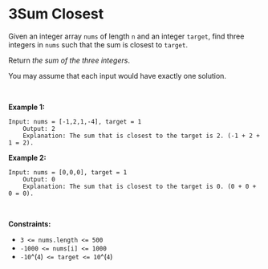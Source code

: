 # 3Sum Closest


Given an integer array `nums` of length `n` and an integer `target`,
find three integers in `nums` such that the sum is closest to `target`.

Return *the sum of the three integers*.

You may assume that each input would have exactly one solution.

 

**Example 1:**

    Input: nums = [-1,2,1,-4], target = 1
        Output: 2
        Explanation: The sum that is closest to the target is 2. (-1 + 2 + 1 = 2).
        

**Example 2:**

    Input: nums = [0,0,0], target = 1
        Output: 0
        Explanation: The sum that is closest to the target is 0. (0 + 0 + 0 = 0).
        

 

**Constraints:**

- `3 <= nums.length <= 500`
- `-1000 <= nums[i] <= 1000`
- `-10`^(`4`)` <= target <= 10`^(`4`)
